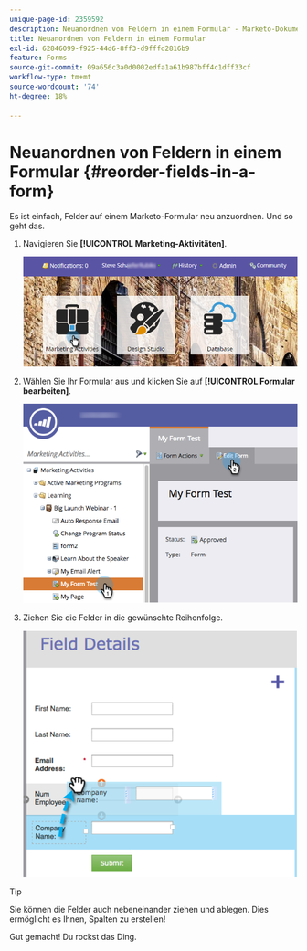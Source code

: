 ```yaml
---
unique-page-id: 2359592
description: Neuanordnen von Feldern in einem Formular - Marketo-Dokumente - Produktdokumentation
title: Neuanordnen von Feldern in einem Formular
exl-id: 62846099-f925-44d6-8ff3-d9fffd2816b9
feature: Forms
source-git-commit: 09a656c3a0d0002edfa1a61b987bff4c1dff33cf
workflow-type: tm+mt
source-wordcount: '74'
ht-degree: 18%

---
```


# Neuanordnen von Feldern in einem Formular {#reorder-fields-in-a-form}

Es ist einfach, Felder auf einem Marketo-Formular neu anzuordnen. Und so geht das.

1. Navigieren Sie **[!UICONTROL Marketing-Aktivitäten]**.

   ![](assets/login-marketing-activities.png)

1. Wählen Sie Ihr Formular aus und klicken Sie auf **[!UICONTROL Formular bearbeiten]**.

   ![](assets/editform.png)

1. Ziehen Sie die Felder in die gewünschte Reihenfolge.

   ![](assets/image2014-9-15-14-3a45-3a46.png)

>[!TIP]
>
>Sie können die Felder auch nebeneinander ziehen und ablegen. Dies ermöglicht es Ihnen, Spalten zu erstellen!

Gut gemacht! Du rockst das Ding.
